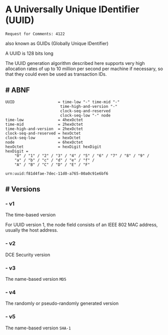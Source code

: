 #  A Universally Unique IDentifier (UUID)

`Request for Comments: 4122`

also known as GUIDs (Globally Unique IDentifier)

A UUID is 128 bits long

The UUID generation algorithm described here supports very high allocation rates of up to 10 million per second per machine if necessary, so that they could even be used as transaction IDs.

## # ABNF

```abnf
UUID                   = time-low "-" time-mid "-"
                        time-high-and-version "-"
                        clock-seq-and-reserved
                        clock-seq-low "-" node
time-low               = 4hexOctet
time-mid               = 2hexOctet
time-high-and-version  = 2hexOctet
clock-seq-and-reserved = hexOctet
clock-seq-low          = hexOctet
node                   = 6hexOctet
hexOctet               = hexDigit hexDigit
hexDigit =
    "0" / "1" / "2" / "3" / "4" / "5" / "6" / "7" / "8" / "9" /
    "a" / "b" / "c" / "d" / "e" / "f" /
    "A" / "B" / "C" / "D" / "E" / "F"

```

`urn:uuid:f81d4fae-7dec-11d0-a765-00a0c91e6bf6`

## # Versions

### - v1

The time-based version

For UUID version 1, the node field consists of an IEEE 802 MAC address, usually the host address.

### - v2

DCE Security version

### - v3

The name-based version `MD5`

### - v4

The randomly or pseudo-randomly generated version

### - v5

The name-based version `SHA-1`